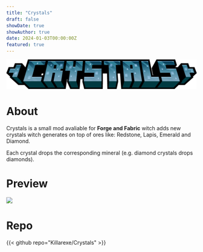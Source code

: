 ```yaml
---
title: "Crystals"
draft: false
showDate: true
showAuthor: true
date: 2024-01-03T00:00:00Z
featured: true
---
```


![](https://raw.githubusercontent.com/Killarexe/Crystals/master/common/src/main/resources/assets/crystals/title.png)

# About

Crystals is a small mod avaliable for **Forge and Fabric** witch adds new crystals witch generates on top of ores like: Redstone, Lapis, Emerald and Diamond.

Each crystal drops the corresponding mineral (e.g. diamond crystals drops diamonds).

# Preview

![](https://cdn.modrinth.com/data/XiL4u4VY/images/194bb93ede1ea03f8ff1068fa29ed2579ad7736e.png)

# Repo

{{< github repo="Killarexe/Crystals" >}}
